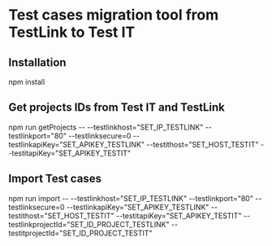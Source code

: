 # Test cases migration tool from TestLink to Test IT

## Installation

npm install

## Get projects IDs from Test IT and TestLink

npm run getProjects -- --testlinkhost="SET_IP_TESTLINK" --testlinkport="80" --testlinksecure=0
    --testlinkapiKey="SET_APIKEY_TESTLINK" --testithost="SET_HOST_TESTIT" --testitapiKey="SET_APIKEY_TESTIT"

## Import Test cases
npm run import -- --testlinkhost="SET_IP_TESTLINK" --testlinkport="80" --testlinksecure=0
    --testlinkapiKey="SET_APIKEY_TESTLINK" --testithost="SET_HOST_TESTIT" --testitapiKey="SET_APIKEY_TESTIT"
    --testlinkprojectId="SET_ID_PROJECT_TESTLINK" --testitprojectId="SET_ID_PROJECT_TESTIT"